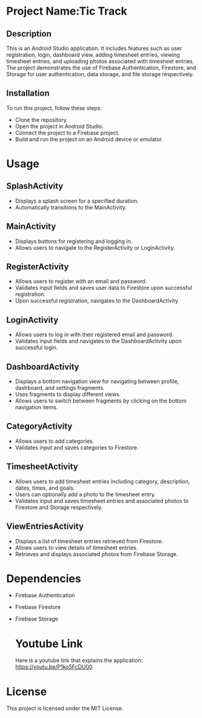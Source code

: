 # Project Name:Tic Track
## Description
This is an Android Studio application. It includes features such as user registration, login, dashboard view, adding timesheet entries, viewing timesheet entries, and uploading photos associated with timesheet entries. The project demonstrates the use of Firebase Authentication, Firestore, and Storage for user authentication, data storage, and file storage respectively.

## Installation
To run this project, follow these steps:

* Clone the repository.
* Open the project in Android Studio.
* Connect the project to a Firebase project.
* Build and run the project on an Android device or emulator.
  
# Usage
## SplashActivity
* Displays a splash screen for a specified duration.
* Automatically transitions to the MainActivity.
  
## MainActivity
* Displays buttons for registering and logging in.
* Allows users to navigate to the RegisterActivity or LoginActivity.

## RegisterActivity
* Allows users to register with an email and password.
* Validates input fields and saves user data to Firestore upon successful registration.
* Upon successful registration, navigates to the DashboardActivity.

## LoginActivity
* Allows users to log in with their registered email and password.
* Validates input fields and navigates to the DashboardActivity upon successful login.

## DashboardActivity
* Displays a bottom navigation view for navigating between profile, dashboard, and settings fragments.
* Uses fragments to display different views.
* Allows users to switch between fragments by clicking on the bottom navigation items.

## CategoryActivity
* Allows users to add categories.
* Validates input and saves categories to Firestore.

## TimesheetActivity
* Allows users to add timesheet entries including category, description, dates, times, and goals.
* Users can optionally add a photo to the timesheet entry.
* Validates input and saves timesheet entries and associated photos to Firestore and Storage respectively.

## ViewEntriesActivity
* Displays a list of timesheet entries retrieved from Firestore.
* Allows users to view details of timesheet entries.
* Retrieves and displays associated photos from Firebase Storage.

# Dependencies
* Firebase Authentication
* Firebase Firestore
* Firebase Storage

  # Youtube Link
  Here is a youtube link that explains the application:
  https://youtu.be/P1ko5FcDU00

# License
This project is licensed under the MIT License.
